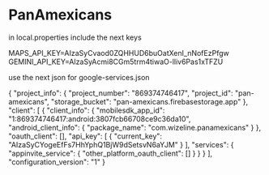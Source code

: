 # PanAmexicans

 in local.properties include the next keys

MAPS_API_KEY=AIzaSyCvaod0ZQHHUD6buOatXenI_nNofEzPfgw
GEMINI_API_KEY=AIzaSyAcmi8CGm5trm4tiwaO-lliv6Pas1xTFZU

use the next json for google-services.json

{
"project_info": {
"project_number": "869374746417",
"project_id": "pan-amexicans",
"storage_bucket": "pan-amexicans.firebasestorage.app"
},
"client": [
{
"client_info": {
"mobilesdk_app_id": "1:869374746417:android:3807fcb66708ce9c36da10",
"android_client_info": {
"package_name": "com.wizeline.panamexicans"
}
},
"oauth_client": [],
"api_key": [
{
"current_key": "AIzaSyCYogeEfFs7HhYphQ1BjW9dSetsvN6aYJM"
}
],
"services": {
"appinvite_service": {
"other_platform_oauth_client": []
}
}
}
],
"configuration_version": "1"
}
